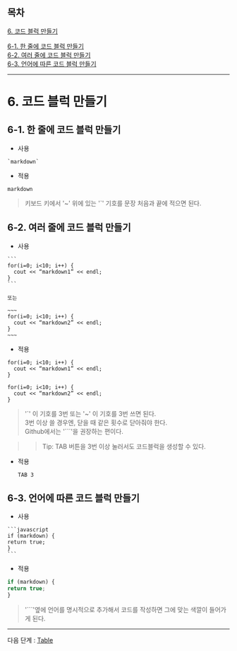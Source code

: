 ## 목차

[6. 코드 블럭 만들기](#6-코드-블럭-만들기)  

[6-1. 한 줄에 코드 블럭 만들기](#6-1-한-줄에-코드-블럭-만들기)   
[6-2. 여러 줄에 코드 블럭 만들기](#6-2-여러-줄에-코드-블럭-만들기)  
[6-3. 언어에 따른 코드 블럭 만들기](#6-3-언어에-따른-코드-블럭-만들기)

---

# 6. 코드 블럭 만들기

## 6-1. 한 줄에 코드 블럭 만들기

- 사용
```
`markdown`
```

- 적용

`markdown`

> 키보드 키에서 '~' 위에 있는 '`' 기호를 문장 처음과 끝에 적으면 된다.

## 6-2. 여러 줄에 코드 블럭 만들기

- 사용

````````````
```
for(i=0; i<10; i++) {
  cout << “markdown1” << endl;
}
```

또는

~~~
for(i=0; i<10; i++) {
  cout << “markdown2” << endl;
}
~~~
````````````

- 적용

```
for(i=0; i<10; i++) {
  cout << “markdown1” << endl;
}
```

~~~
for(i=0; i<10; i++) {
  cout << “markdown2” << endl;
}
~~~

> '`' 이 기호를 3번 또는 '~' 이 기호를 3번 쓰면 된다.   
> 3번 이상 쓸 경우엔, 닫을 때 같은 횟수로 닫아줘야 한다.  
> Github에서는 '```'을 권장하는 편이다.   

>> Tip: TAB 버튼을 3번 이상 눌러서도 코드블럭을 생성할 수 있다.

- 적용

      TAB 3

## 6-3. 언어에 따른 코드 블럭 만들기

- 사용
`````
```javascript
if (markdown) {
return true;
}
```
`````

- 적용

```javascript
if (markdown) {
return true;
}
```

> '```'옆에 언어를 명시적으로 추가해서 코드를 작성하면 그에 맞는 색깔이 들어가게 된다.

---

다음 단계 : [Table](https://github.com/It-dayeon/markdown/blob/master/7_table.md)
